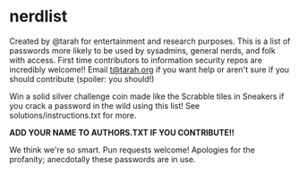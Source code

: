 # nerdlist
Created by @tarah for entertainment and research purposes.
This is a list of passwords more likely to be used by sysadmins,
general nerds, and folk with access. First time contributors to information security repos are incredibly welcome!! Email t@tarah.org if you want help or aren't sure if you should contribute (spoiler: you should!)

Win a solid silver challenge coin made like the Scrabble tiles in Sneakers if you crack a password in the wild using this list! See solutions/instructions.txt for more. 

**ADD YOUR NAME TO AUTHORS.TXT IF YOU CONTRIBUTE!!**

We think we're so smart.
Pun requests welcome!
Apologies for the profanity; anecdotally these passwords are in use.
